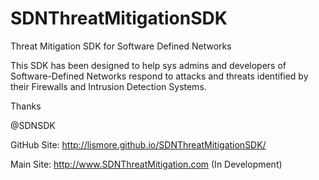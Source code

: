 # SDNThreatMitigationSDK
Threat Mitigation SDK for Software Defined Networks

This SDK has been designed to help sys admins and developers of Software-Defined Networks respond to attacks and threats identified by their Firewalls and Intrusion Detection Systems.

Thanks

@SDNSDK

GitHub Site: http://lismore.github.io/SDNThreatMitigationSDK/

Main Site: http://www.SDNThreatMitigation.com (In Development)

